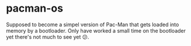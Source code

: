 # pacman-os
Supposed to become a simpel version of Pac-Man that gets loaded into memory by a bootloader. Only have worked a small time on the bootloader yet there's not much to see yet 😕.
